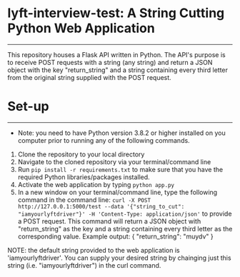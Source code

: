 # lyft-interview-test: A String Cutting Python Web Application
__________________________________________________________________________________________________________________________________________________________
This repository houses a Flask API written in Python. The API's purpose is to receive POST requests with a string (any string) and return a JSON object with the key "return_string" and a string containing every third letter from the original string supplied with the POST request. 


# Set-up
__________________________________________________________________________________________________________________________________________________________

* Note: you need to have Python version 3.8.2 or higher installed on you computer prior to running any of the following commands.

1. Clone the repository to your local directory
2. Navigate to the cloned repository via your terminal/command line 
3. Run `pip install -r requirements.txt` to make sure that you have the required Python libraries/packages installed.
4. Activate the web application by typing `python app.py`
5. In a new window on your terminal/command line, type the following command in the command line: `curl -X POST http://127.0.0.1:5000/test --data '{"string_to_cut": "iamyourlyftdriver"}' -H 'Content-Type: application/json'` to provide a POST request. This command will return a JSON object with "return_string" as the key and a string containing every third letter as the corresponding value. Example output:
{
  "return_string": "muydv"
}

NOTE: the default string provided to the web application is 'iamyourlyftdriver'. You can supply your desired string by chainging just this string (i.e. "iamyourlyftdriver") in the curl command. 

